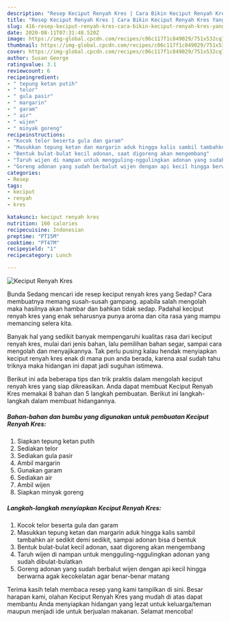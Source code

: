 ```yaml
---
description: "Resep Keciput Renyah Kres | Cara Bikin Keciput Renyah Kres Yang Bisa Manjain Lidah"
title: "Resep Keciput Renyah Kres | Cara Bikin Keciput Renyah Kres Yang Bisa Manjain Lidah"
slug: 416-resep-keciput-renyah-kres-cara-bikin-keciput-renyah-kres-yang-bisa-manjain-lidah
date: 2020-08-11T07:31:48.520Z
image: https://img-global.cpcdn.com/recipes/c06c117f1c849029/751x532cq70/keciput-renyah-kres-foto-resep-utama.jpg
thumbnail: https://img-global.cpcdn.com/recipes/c06c117f1c849029/751x532cq70/keciput-renyah-kres-foto-resep-utama.jpg
cover: https://img-global.cpcdn.com/recipes/c06c117f1c849029/751x532cq70/keciput-renyah-kres-foto-resep-utama.jpg
author: Susan George
ratingvalue: 3.1
reviewcount: 6
recipeingredient:
- " tepung ketan putih"
- " telor"
- " gula pasir"
- " margarin"
- " garam"
- " air"
- " wijen"
- " minyak goreng"
recipeinstructions:
- "Kocok telor beserta gula dan garam"
- "Masukkan tepung ketan dan margarin aduk hingga kalis sambil tambahkn air sedikit demi sedikit, sampai adonan bisa d bentuk"
- "Bentuk bulat-bulat kecil adonan, saat digoreng akan mengembang"
- "Taruh wijen di nampan untuk mengguling-nggulingkan adonan yang sudah dibulat-bulatkan"
- "Goreng adonan yang sudah berbalut wijen dengan api kecil hingga berwarna agak kecokelatan agar benar-benar matang"
categories:
- Resep
tags:
- keciput
- renyah
- kres

katakunci: keciput renyah kres 
nutrition: 160 calories
recipecuisine: Indonesian
preptime: "PT15M"
cooktime: "PT47M"
recipeyield: "1"
recipecategory: Lunch

---
```



![Keciput Renyah Kres](https://img-global.cpcdn.com/recipes/c06c117f1c849029/751x532cq70/keciput-renyah-kres-foto-resep-utama.jpg)

Bunda Sedang mencari ide resep keciput renyah kres yang Sedap? Cara membuatnya memang susah-susah gampang. apabila salah mengolah maka hasilnya akan hambar dan bahkan tidak sedap. Padahal keciput renyah kres yang enak seharusnya punya aroma dan cita rasa yang mampu memancing selera kita.

Banyak hal yang sedikit banyak mempengaruhi kualitas rasa dari keciput renyah kres, mulai dari jenis bahan, lalu pemilihan bahan segar, sampai cara mengolah dan menyajikannya. Tak perlu pusing kalau hendak menyiapkan keciput renyah kres enak di mana pun anda berada, karena asal sudah tahu triknya maka hidangan ini dapat jadi suguhan istimewa.




Berikut ini ada beberapa tips dan trik praktis dalam mengolah keciput renyah kres yang siap dikreasikan. Anda dapat membuat Keciput Renyah Kres memakai 8 bahan dan 5 langkah pembuatan. Berikut ini langkah-langkah dalam membuat hidangannya.

<!--inarticleads1-->

##### Bahan-bahan dan bumbu yang digunakan untuk pembuatan Keciput Renyah Kres:

1. Siapkan  tepung ketan putih
1. Sediakan  telor
1. Sediakan  gula pasir
1. Ambil  margarin
1. Gunakan  garam
1. Sediakan  air
1. Ambil  wijen
1. Siapkan  minyak goreng




<!--inarticleads2-->

##### Langkah-langkah menyiapkan Keciput Renyah Kres:

1. Kocok telor beserta gula dan garam
1. Masukkan tepung ketan dan margarin aduk hingga kalis sambil tambahkn air sedikit demi sedikit, sampai adonan bisa d bentuk
1. Bentuk bulat-bulat kecil adonan, saat digoreng akan mengembang
1. Taruh wijen di nampan untuk mengguling-nggulingkan adonan yang sudah dibulat-bulatkan
1. Goreng adonan yang sudah berbalut wijen dengan api kecil hingga berwarna agak kecokelatan agar benar-benar matang




Terima kasih telah membaca resep yang kami tampilkan di sini. Besar harapan kami, olahan Keciput Renyah Kres yang mudah di atas dapat membantu Anda menyiapkan hidangan yang lezat untuk keluarga/teman maupun menjadi ide untuk berjualan makanan. Selamat mencoba!
